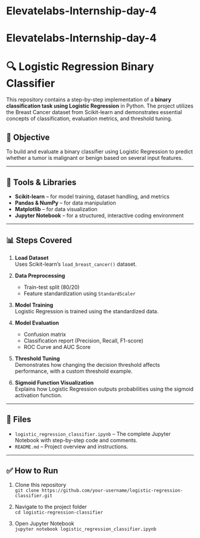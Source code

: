 # Elevatelabs-Internship-day-4
# Elevatelabs-Internship-day-4

# 🔍 Logistic Regression Binary Classifier

This repository contains a step-by-step implementation of a **binary classification task using Logistic Regression** in Python. The project utilizes the Breast Cancer dataset from Scikit-learn and demonstrates essential concepts of classification, evaluation metrics, and threshold tuning.

## 📌 Objective

To build and evaluate a binary classifier using Logistic Regression to predict whether a tumor is malignant or benign based on several input features.

---

## 🚀 Tools & Libraries

- **Scikit-learn** – for model training, dataset handling, and metrics  
- **Pandas & NumPy** – for data manipulation  
- **Matplotlib** – for data visualization  
- **Jupyter Notebook** – for a structured, interactive coding environment  

---

## 📊 Steps Covered

1. **Load Dataset**  
   Uses Scikit-learn’s `load_breast_cancer()` dataset.

2. **Data Preprocessing**  
   - Train-test split (80/20)
   - Feature standardization using `StandardScaler`

3. **Model Training**  
   Logistic Regression is trained using the standardized data.

4. **Model Evaluation**  
   - Confusion matrix
   - Classification report (Precision, Recall, F1-score)
   - ROC Curve and AUC Score

5. **Threshold Tuning**  
   Demonstrates how changing the decision threshold affects performance, with a custom threshold example.

6. **Sigmoid Function Visualization**  
   Explains how Logistic Regression outputs probabilities using the sigmoid activation function.

---

## 📁 Files

- `logistic_regression_classifier.ipynb` – The complete Jupyter Notebook with step-by-step code and comments.
- `README.md` – Project overview and instructions.

---

## ✅ How to Run

1. Clone this repository  
   `git clone https://github.com/your-username/logistic-regression-classifier.git`

2. Navigate to the project folder  
   `cd logistic-regression-classifier`

3. Open Jupyter Notebook  
   `jupyter notebook logistic_regression_classifier.ipynb`


